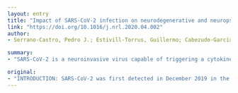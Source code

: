 ```yaml
---
layout: entry
title: "Impact of SARS-CoV-2 infection on neurodegenerative and neuropsychiatric diseases: a delayed pandemic?"
link: "https://doi.org/10.1016/j.nrl.2020.04.002"
author:
- Serrano-Castro, Pedro J.; Estivill-Torrus, Guillermo; Cabezudo-Garcia, Pablo; Antonio Reyes-Bueno, Jose; Petersen, Nicolas Ciano; Aguilar-Castillo, Maria Jose; Suarez-Perez, Juan; Jimenez-Hernandez, Maria Dolores; Moya-Molina, Miguel Angel; Oliver-Martos, Begona; Arrabal-Gomez, Carlos; de Fonseca, Fernando Rodriguez

summary:
- "SARS-CoV-2 is a neuroinvasive virus capable of triggering a cytokine storm. The virus has infected over 1.7 million people and caused over 100 000 deaths worldwide. Research is currently focused on understanding the acute infection and developing effective treatment strategies. We systematically reviewed the available evidence about possible medium- and long-term neurological consequences of the virus."

original:
- "INTRODUCTION: SARS-CoV-2 was first detected in December 2019 in the Chinese city of Wuhan and has since spread across the world. At present, the virus has infected over 1.7 million people and caused over 100 000 deaths worldwide. Research is currently focused on understanding the acute infection and developing effective treatment strategies. In view of the magnitude of the epidemic, we conducted a speculative review of possible medium- and long-term neurological consequences of SARS-CoV-2 infection, with particular emphasis on neurodegenerative and neuropsychiatric diseases of neuroinflammatory origin, based on the available evidence on neurological symptoms of acute SARS-CoV-2 infection. DEVELOPMENT: We systematically reviewed the available evidence about the pathogenic mechanisms of SARS-CoV-2 infection, the immediate and lasting effects of the cytokine storm on the central nervous system, and the consequences of neuroinflammation for the central nervous system. CONCLUSIONS: SARS-CoV-2 is a neuroinvasive virus capable of triggering a cytokine storm, with persistent effects in specific populations. Although our hypothesis is highly speculative, the impact of SARS-CoV-2 infection on the onset and progression of neurodegenerative and neuropsychiatric diseases of neuroinflammatory origin should be regarded as the potential cause of a delayed pandemic that may have a major public health impact in the medium to long term. Cognitive and neuropsychological function should be closely monitored in COVID-19 survivors."
---
```


